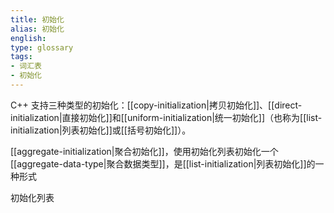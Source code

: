```yaml
---
title: 初始化
alias: 初始化
english: 
type: glossary
tags:
- 词汇表
- 初始化
---
```


C++ 支持三种类型的初始化：[[copy-initialization|拷贝初始化]]、[[direct-initialization|直接初始化]]和[[uniform-initialization|统一初始化]]（也称为[[list-initialization|列表初始化]]或[[括号初始化]]）。


[[aggregate-initialization|聚合初始化]]，使用初始化列表初始化一个[[aggregate-data-type|聚合数据类型]]，是[[list-initialization|列表初始化]]的一种形式

  
	
初始化列表
